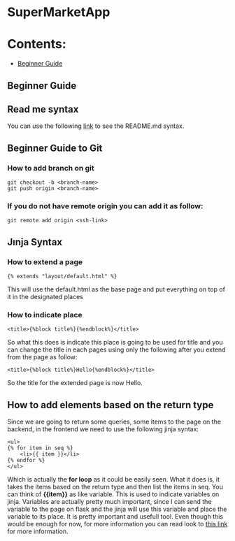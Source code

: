 # SuperMarketApp

# Contents:
- [Beginner Guide](#beginner-guide)
## Beginner Guide
## Read me syntax
You can use the following [link](https://docs.github.com/en/get-started/writing-on-github/getting-started-with-writing-and-formatting-on-github/basic-writing-and-formatting-syntax) to see the README.md syntax.
## Beginner Guide to Git
### How to add branch on git
```
git checkout -b <branch-name>
git push origin <branch-name>
```
### If you do not have remote origin you can add it as follow:
```
git remote add origin <ssh-link>
```
## Jınja Syntax
### How to extend a page
```
{% extends "layout/default.html" %}
```
This will use the default.html as the base page and put everything on top of it in the designated places
### How to indicate place
```
<title>{%block title%}{%endblock%}</title>
```
So what this does is indicate this place is going to be used for title and you can change the title in each pages using only the following after you extend from the page as follow:
```
<title>{%block title%}Hello{%endblock%}</title>
```
So the title for the extended page is now Hello.
## How to add elements based on the return type
Since we are going to return some queries, some items to the page on the backend, in the frontend we need to use the following jinja syntax:
```
<ul>
{% for item in seq %}
    <li>{{ item }}</li>
{% endfor %}
</ul>
```
Which is actually the **for loop** as it could be easily seen. What it does is, it takes the items based on the return type and then list the items in seq. You can think of **{{item}}** as like variable. This is used to indicate variables on jinja. 
Variables are actually pretty much important, since I can send the variable to the page on flask and the jinja will use this variable and place the variable to its place. It is pretty important and usefull tool.
Even though this would be enough for now, for more information you can read look to [this link](https://jinja.palletsprojects.com/en/stable/templates/) for more information.
